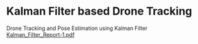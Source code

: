 # Kalman Filter based Drone Tracking
Drone Tracking and Pose Estimation using Kalman Filter
[Kalman_Filter_Report-1.pdf](https://github.com/user-attachments/files/17882622/Kalman_Filter_Report-1.pdf)
